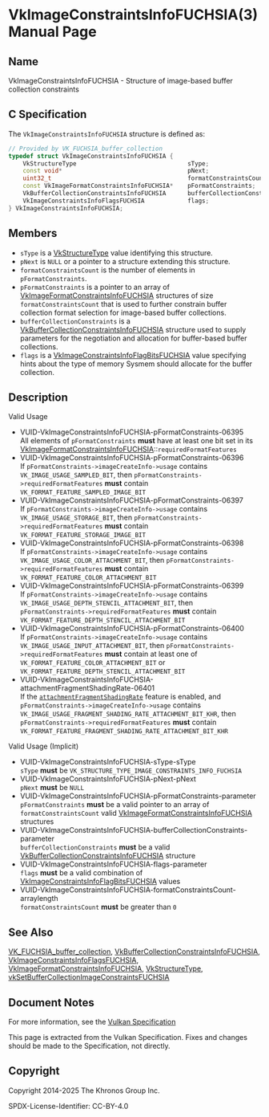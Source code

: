 # VkImageConstraintsInfoFUCHSIA(3) Manual Page

## Name

VkImageConstraintsInfoFUCHSIA - Structure of image-based buffer collection constraints



## [](#_c_specification)C Specification

The `VkImageConstraintsInfoFUCHSIA` structure is defined as:

```c++
// Provided by VK_FUCHSIA_buffer_collection
typedef struct VkImageConstraintsInfoFUCHSIA {
    VkStructureType                               sType;
    const void*                                   pNext;
    uint32_t                                      formatConstraintsCount;
    const VkImageFormatConstraintsInfoFUCHSIA*    pFormatConstraints;
    VkBufferCollectionConstraintsInfoFUCHSIA      bufferCollectionConstraints;
    VkImageConstraintsInfoFlagsFUCHSIA            flags;
} VkImageConstraintsInfoFUCHSIA;
```

## [](#_members)Members

- `sType` is a [VkStructureType](https://registry.khronos.org/vulkan/specs/latest/man/html/VkStructureType.html) value identifying this structure.
- `pNext` is `NULL` or a pointer to a structure extending this structure.
- `formatConstraintsCount` is the number of elements in `pFormatConstraints`.
- `pFormatConstraints` is a pointer to an array of [VkImageFormatConstraintsInfoFUCHSIA](https://registry.khronos.org/vulkan/specs/latest/man/html/VkImageFormatConstraintsInfoFUCHSIA.html) structures of size `formatConstraintsCount` that is used to further constrain buffer collection format selection for image-based buffer collections.
- `bufferCollectionConstraints` is a [VkBufferCollectionConstraintsInfoFUCHSIA](https://registry.khronos.org/vulkan/specs/latest/man/html/VkBufferCollectionConstraintsInfoFUCHSIA.html) structure used to supply parameters for the negotiation and allocation for buffer-based buffer collections.
- `flags` is a [VkImageConstraintsInfoFlagBitsFUCHSIA](https://registry.khronos.org/vulkan/specs/latest/man/html/VkImageConstraintsInfoFlagBitsFUCHSIA.html) value specifying hints about the type of memory Sysmem should allocate for the buffer collection.

## [](#_description)Description

Valid Usage

- [](#VUID-VkImageConstraintsInfoFUCHSIA-pFormatConstraints-06395)VUID-VkImageConstraintsInfoFUCHSIA-pFormatConstraints-06395  
  All elements of `pFormatConstraints` **must** have at least one bit set in its [VkImageFormatConstraintsInfoFUCHSIA](https://registry.khronos.org/vulkan/specs/latest/man/html/VkImageFormatConstraintsInfoFUCHSIA.html)::`requiredFormatFeatures`
- [](#VUID-VkImageConstraintsInfoFUCHSIA-pFormatConstraints-06396)VUID-VkImageConstraintsInfoFUCHSIA-pFormatConstraints-06396  
  If `pFormatConstraints->imageCreateInfo->usage` contains `VK_IMAGE_USAGE_SAMPLED_BIT`, then `pFormatConstraints->requiredFormatFeatures` **must** contain `VK_FORMAT_FEATURE_SAMPLED_IMAGE_BIT`
- [](#VUID-VkImageConstraintsInfoFUCHSIA-pFormatConstraints-06397)VUID-VkImageConstraintsInfoFUCHSIA-pFormatConstraints-06397  
  If `pFormatConstraints->imageCreateInfo->usage` contains `VK_IMAGE_USAGE_STORAGE_BIT`, then `pFormatConstraints->requiredFormatFeatures` **must** contain `VK_FORMAT_FEATURE_STORAGE_IMAGE_BIT`
- [](#VUID-VkImageConstraintsInfoFUCHSIA-pFormatConstraints-06398)VUID-VkImageConstraintsInfoFUCHSIA-pFormatConstraints-06398  
  If `pFormatConstraints->imageCreateInfo->usage` contains `VK_IMAGE_USAGE_COLOR_ATTACHMENT_BIT`, then `pFormatConstraints->requiredFormatFeatures` **must** contain `VK_FORMAT_FEATURE_COLOR_ATTACHMENT_BIT`
- [](#VUID-VkImageConstraintsInfoFUCHSIA-pFormatConstraints-06399)VUID-VkImageConstraintsInfoFUCHSIA-pFormatConstraints-06399  
  If `pFormatConstraints->imageCreateInfo->usage` contains `VK_IMAGE_USAGE_DEPTH_STENCIL_ATTACHMENT_BIT`, then `pFormatConstraints->requiredFormatFeatures` **must** contain `VK_FORMAT_FEATURE_DEPTH_STENCIL_ATTACHMENT_BIT`
- [](#VUID-VkImageConstraintsInfoFUCHSIA-pFormatConstraints-06400)VUID-VkImageConstraintsInfoFUCHSIA-pFormatConstraints-06400  
  If `pFormatConstraints->imageCreateInfo->usage` contains `VK_IMAGE_USAGE_INPUT_ATTACHMENT_BIT`, then `pFormatConstraints->requiredFormatFeatures` **must** contain at least one of `VK_FORMAT_FEATURE_COLOR_ATTACHMENT_BIT` or `VK_FORMAT_FEATURE_DEPTH_STENCIL_ATTACHMENT_BIT`
- [](#VUID-VkImageConstraintsInfoFUCHSIA-attachmentFragmentShadingRate-06401)VUID-VkImageConstraintsInfoFUCHSIA-attachmentFragmentShadingRate-06401  
  If the [`attachmentFragmentShadingRate`](https://registry.khronos.org/vulkan/specs/latest/html/vkspec.html#features-attachmentFragmentShadingRate) feature is enabled, and `pFormatConstraints->imageCreateInfo->usage` contains `VK_IMAGE_USAGE_FRAGMENT_SHADING_RATE_ATTACHMENT_BIT_KHR`, then `pFormatConstraints->requiredFormatFeatures` **must** contain `VK_FORMAT_FEATURE_FRAGMENT_SHADING_RATE_ATTACHMENT_BIT_KHR`

Valid Usage (Implicit)

- [](#VUID-VkImageConstraintsInfoFUCHSIA-sType-sType)VUID-VkImageConstraintsInfoFUCHSIA-sType-sType  
  `sType` **must** be `VK_STRUCTURE_TYPE_IMAGE_CONSTRAINTS_INFO_FUCHSIA`
- [](#VUID-VkImageConstraintsInfoFUCHSIA-pNext-pNext)VUID-VkImageConstraintsInfoFUCHSIA-pNext-pNext  
  `pNext` **must** be `NULL`
- [](#VUID-VkImageConstraintsInfoFUCHSIA-pFormatConstraints-parameter)VUID-VkImageConstraintsInfoFUCHSIA-pFormatConstraints-parameter  
  `pFormatConstraints` **must** be a valid pointer to an array of `formatConstraintsCount` valid [VkImageFormatConstraintsInfoFUCHSIA](https://registry.khronos.org/vulkan/specs/latest/man/html/VkImageFormatConstraintsInfoFUCHSIA.html) structures
- [](#VUID-VkImageConstraintsInfoFUCHSIA-bufferCollectionConstraints-parameter)VUID-VkImageConstraintsInfoFUCHSIA-bufferCollectionConstraints-parameter  
  `bufferCollectionConstraints` **must** be a valid [VkBufferCollectionConstraintsInfoFUCHSIA](https://registry.khronos.org/vulkan/specs/latest/man/html/VkBufferCollectionConstraintsInfoFUCHSIA.html) structure
- [](#VUID-VkImageConstraintsInfoFUCHSIA-flags-parameter)VUID-VkImageConstraintsInfoFUCHSIA-flags-parameter  
  `flags` **must** be a valid combination of [VkImageConstraintsInfoFlagBitsFUCHSIA](https://registry.khronos.org/vulkan/specs/latest/man/html/VkImageConstraintsInfoFlagBitsFUCHSIA.html) values
- [](#VUID-VkImageConstraintsInfoFUCHSIA-formatConstraintsCount-arraylength)VUID-VkImageConstraintsInfoFUCHSIA-formatConstraintsCount-arraylength  
  `formatConstraintsCount` **must** be greater than `0`

## [](#_see_also)See Also

[VK\_FUCHSIA\_buffer\_collection](https://registry.khronos.org/vulkan/specs/latest/man/html/VK_FUCHSIA_buffer_collection.html), [VkBufferCollectionConstraintsInfoFUCHSIA](https://registry.khronos.org/vulkan/specs/latest/man/html/VkBufferCollectionConstraintsInfoFUCHSIA.html), [VkImageConstraintsInfoFlagsFUCHSIA](https://registry.khronos.org/vulkan/specs/latest/man/html/VkImageConstraintsInfoFlagsFUCHSIA.html), [VkImageFormatConstraintsInfoFUCHSIA](https://registry.khronos.org/vulkan/specs/latest/man/html/VkImageFormatConstraintsInfoFUCHSIA.html), [VkStructureType](https://registry.khronos.org/vulkan/specs/latest/man/html/VkStructureType.html), [vkSetBufferCollectionImageConstraintsFUCHSIA](https://registry.khronos.org/vulkan/specs/latest/man/html/vkSetBufferCollectionImageConstraintsFUCHSIA.html)

## [](#_document_notes)Document Notes

For more information, see the [Vulkan Specification](https://registry.khronos.org/vulkan/specs/latest/html/vkspec.html#VkImageConstraintsInfoFUCHSIA)

This page is extracted from the Vulkan Specification. Fixes and changes should be made to the Specification, not directly.

## [](#_copyright)Copyright

Copyright 2014-2025 The Khronos Group Inc.

SPDX-License-Identifier: CC-BY-4.0